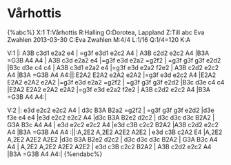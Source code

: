 # Vårhottis

{%abc%}
X:1
T:Vårhottis
R:Halling
O:Dorotea, Lappland
Z:Till abc Eva Zwahlen 2013-03-30
C:Eva Zwahlen
M:4/4
L:1/16
Q:1/4=120
K:A

V:1
|: A3B c3d1 e2a2 e4 | =g3f e3d1 e2c2 A4 | A3B c2d2 e2c2 A4 |B3A =G3B A4 A4  | A3B c3d e2a2 e4 |=g3f e3d e2a2 =g2f2 | =g3f g3f g3f e2d2 |B3c d3e c4 c4  |  A3B c3d1 e2a2 e4 |=g3f e3d e2a2 f2e2 | A3B c2d2 e2c2 A4 |B3A =G3B A4 A4:||:E2A2 E2A2 e2A2 e2A2 |=g3f e3d e2c2 A4 |E2A2 E2A2 e2A2 e2A2 |=g3f e3d e2a2 =g2f2 | =g3f g3f g3f e2d2 |B3c d3e c4 c4  |E2A2 E2A2 e2A2 e2A2 |=g3f e3d e2a2 f2e2 |  A3B c2d2 e2c2 A4 |B3A =G3B A4 A4:|

V:2
|:  e3d e2c2  e2c2 A4 | d3c B3A B2a2 =g2f2 | =g3f g3f g3f e2d2 |d3e f3e e4 e4  |e3d e2c2 e2c2 A4 |d3c B3A B2e2 d2c2 | d3c d3c d3c B2A2 | G3A B3c A4 A4 |  e3d e2c2  e2c2 A4 |e3d c3B c2c2 B2A2 |A3B c2d2 e2c2 A4  |B3A =G3B A4 A4 :||:A,2E2 A,2E2 A2E2 A2E2 | e3d c3B c2A2 E4 |A,2E2 A,2E2 A2E2 A2E2 |d3c B3A B2e2 d2c2 | d3c d3c d3c B2A2 | G3A B3c A4 A4 | A,2E2 A,2E2 A2E2 A2E2 | e3d c3B c2c2 B2A2 | A3B c2d2 e2c2 A4 |B3A =G3B A4 A4:|
{%endabc%}
